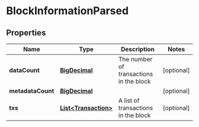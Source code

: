 
# BlockInformationParsed

## Properties
Name | Type | Description | Notes
------------ | ------------- | ------------- | -------------
**dataCount** | [**BigDecimal**](BigDecimal.md) | The number of transactions in the block |  [optional]
**metadataCount** | [**BigDecimal**](BigDecimal.md) |  |  [optional]
**txs** | [**List&lt;Transaction&gt;**](Transaction.md) | A list of transactions in the block |  [optional]



